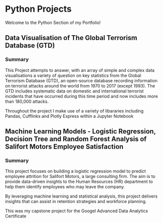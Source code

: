 # Python Projects

Welcome to the Python Section of my Portfolio!

## **Data Visualisation of The Global Terrorism Database (GTD)**

### **Summary**
This Project attempts to answer, with an array of simple and complex data visualisations a variety of question on key statistics from the Global Terrorism Database (GTD), an open-source database recording information on terrorist attacks around the world from 1970 to 2017 (except 1993). The GTD includes systematic data on domestic and international terrorist incidents that have occurred during this time period and now includes more than 180,000 attacks.

Throughout the project I make use of a variety of libararies including Pandas, Cufflinks and Plotly Express within a Jupyter Notebook

## **Machine Learning Models - Logistic Regression, Decision Tree and Random Forest Analysis of Salifort Motors Employee Satisfaction**

### **Summary**
This project focuses on building a logistic regression model to predict employee attrition for Salifort Motors, a large consulting firm. The aim is to provide data-driven insights to the Human Resources (HR) department to help them identify employees who may leave the company.

By leveraging machine learning and statistical analysis, this project delivers insights that can assist in retention strategies and workforce planning.

This was my capstone project for the Googel Advanced Data Analytics Certificate

